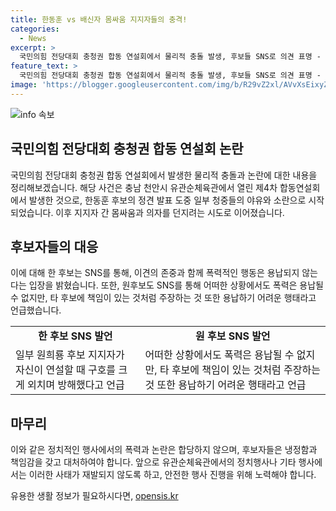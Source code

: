 ```yaml
---
title: 한동훈 vs 배신자 몸싸움 지지자들의 충격!
categories:
  - News
excerpt: >
  국민의힘 전당대회 충청권 합동 연설회에서 물리적 충돌 발생, 후보들 SNS로 의견 표명 - 충남 천안시 유관순체육관에서 열린 제4차 합동연설회에서 한동훈 후보의 발표 중 물리적 충돌과 소란이 발생했습니다. 한 후보는 SNS를 통해 이를 은근히 비판하며 이견을 표명했고, 원 후보 역시 SNS를 통해 폭력은 용납할 수 없지만 상황을 해석하는 방식에 대해 지적했습니다. 이번 사태에 대한 관심이 집중되고 있습니다.
feature_text: >
  국민의힘 전당대회 충청권 합동 연설회에서 물리적 충돌 발생, 후보들 SNS로 의견 표명 - 충남 천안시 유관순체육관에서 열린 제4차 합동연설회에서 한동훈 후보의 발표 중 물리적 충돌과 소란이 발생했습니다. 한 후보는 SNS를 통해 이를 은근히 비판하며 이견을 표명했고, 원 후보 역시 SNS를 통해 폭력은 용납할 수 없지만 상황을 해석하는 방식에 대해 지적했습니다. 이번 사태에 대한 관심이 집중되고 있습니다.
image: 'https://blogger.googleusercontent.com/img/b/R29vZ2xl/AVvXsEixyZcFfHzMRdzZMjFBmAUKJYCLCGyLL1o632UiGVXcaFdKo_bkvkuCioo0uUKlGfBVcT3P84aROyZIXSBEx3Aw5nCQ3pTgDom1WDC4m8eifvWiAmWEEVb4x6G_l8C0QH225ldMjyaFvpxGEBGNO37VmDTDMHGhJPq73UglMfDca1-0aw/s1600/blogspot.png'
---
```


<p><img src="https://blogger.googleusercontent.com/img/b/R29vZ2xl/AVvXsEixyZcFfHzMRdzZMjFBmAUKJYCLCGyLL1o632UiGVXcaFdKo_bkvkuCioo0uUKlGfBVcT3P84aROyZIXSBEx3Aw5nCQ3pTgDom1WDC4m8eifvWiAmWEEVb4x6G_l8C0QH225ldMjyaFvpxGEBGNO37VmDTDMHGhJPq73UglMfDca1-0aw/s1600/blogspot.png" alt="info 속보" /></p>

<h2 data-ke-size="size26">국민의힘 전당대회 충청권 합동 연설회 논란</h2>

<p data-ke-size="size16">국민의힘 전당대회 충청권 합동 연설회에서 발생한 물리적 충돌과 논란에 대한 내용을 정리해보겠습니다. 해당 사건은 충남 천안시 유관순체육관에서 열린 제4차 합동연설회에서 발생한 것으로, 한동훈 후보의 정견 발표 도중 일부 청중들의 야유와 소란으로 시작되었습니다. 이후 지지자 간 몸싸움과 의자를 던지려는 시도로 이어졌습니다.</p>

<h2 data-ke-size="size26">후보자들의 대응</h2>

<p data-ke-size="size16">이에 대해 한 후보는 SNS를 통해, 이견의 존중과 함께 폭력적인 행동은 용납되지 않는다는 입장을 밝혔습니다. 또한, 원후보도 SNS를 통해 어떠한 상황에서도 폭력은 용납될 수 없지만, 타 후보에 책임이 있는 것처럼 주장하는 것 또한 용납하기 어려운 행태라고 언급했습니다.</p>

<table>
  <tr>
    <td style="text-align: center; height: 17px;"><b>한 후보 SNS 발언</b></td>
    <td style="text-align: center; height: 17px;"><b>원 후보 SNS 발언</b></td>
  </tr>
  <tr>
    <td>일부 원희룡 후보 지지자가 자신이 연설할 때 구호를 크게 외치며 방해했다고 언급</td>
    <td>어떠한 상황에서도 폭력은 용납될 수 없지만, 타 후보에 책임이 있는 것처럼 주장하는 것 또한 용납하기 어려운 행태라고 언급</td>
  </tr>
</table>

<h2 data-ke-size="size26">마무리</h2>

<p data-ke-size="size16">이와 같은 정치적인 행사에서의 폭력과 논란은 합당하지 않으며, 후보자들은 냉정함과 책임감을 갖고 대처하여야 합니다. 앞으로 유관순체육관에서의 정치행사나 기타 행사에서는 이러한 사태가 재발되지 않도록 하고, 안전한 행사 진행을 위해 노력해야 합니다.</p>
유용한 생활 정보가 필요하시다면, <a href="https://opensis.kr" rel="dofollow">opensis.kr</a>


